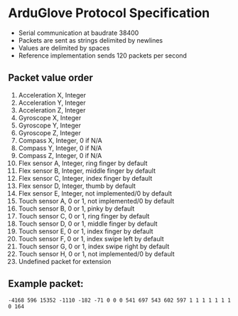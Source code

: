 # ArduGlove Protocol Specification

- Serial communication at baudrate 38400
- Packets are sent as strings delimited by newlines
- Values are delimited by spaces
- Reference implementation sends 120 packets per second

## Packet value order

1. Acceleration X, Integer
1. Acceleration Y, Integer
1. Acceleration Z, Integer
1. Gyroscope X, Integer
1. Gyroscope Y, Integer
1. Gyroscope Z, Integer
1. Compass X, Integer, 0 if N/A
1. Compass Y, Integer, 0 if N/A
1. Compass Z, Integer, 0 if N/A
1. Flex sensor A, Integer, ring finger by default
1. Flex sensor B, Integer, middle finger by default
1. Flex sensor C, Integer, index finger by default
1. Flex sensor D, Integer, thumb by default
1. Flex sensor E, Integer, not implemented/0 by default
1. Touch sensor A, 0 or 1, not implemented/0 by default
1. Touch sensor B, 0 or 1, pinky by default
1. Touch sensor C, 0 or 1, ring finger by default
1. Touch sensor D, 0 or 1, middle finger by default
1. Touch sensor E, 0 or 1, index finger by default
1. Touch sensor F, 0 or 1, index swipe left by default
1. Touch sensor G, 0 or 1, index swipe right by default
1. Touch sensor H, 0 or 1, not implemented/0 by default
1. Undefined packet for extension

## Example packet:

```
-4168 596 15352 -1110 -182 -71 0 0 0 541 697 543 602 597 1 1 1 1 1 1 1 0 164
```